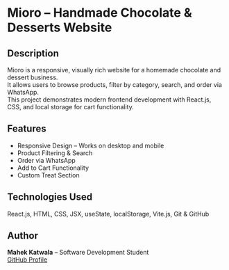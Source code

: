 # Mioro – Handmade Chocolate & Desserts Website

## Description
Mioro is a responsive, visually rich website for a homemade chocolate and dessert business.  
It allows users to browse products, filter by category, search, and order via WhatsApp.  
This project demonstrates modern frontend development with React.js, CSS, and local storage for cart functionality.

## Features
- Responsive Design – Works on desktop and mobile  
- Product Filtering & Search  
- Order via WhatsApp  
- Add to Cart Functionality  
- Custom Treat Section  

## Technologies Used
React.js, HTML, CSS, JSX, useState, localStorage, Vite.js, Git & GitHub  

## Author
**Mahek Katwala** – Software Development Student  
[GitHub Profile](https://github.com/mahekCreates)
